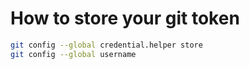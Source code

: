 # How to store your git token 

```sh
git config --global credential.helper store
git config --global username
```
